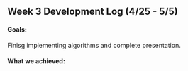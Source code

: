 ## Week 3 Development Log (4/25 - 5/5)

#### Goals: 
Finisg implementing algorithms and complete presentation.

#### What we achieved: 

